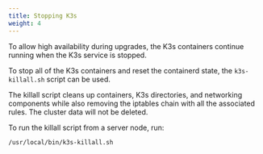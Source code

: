 ```yaml
---
title: Stopping K3s
weight: 4
---
```



To allow high availability during upgrades, the K3s containers continue running when the K3s service is stopped.

To stop all of the K3s containers and reset the containerd state, the `k3s-killall.sh` script can be used.

The killall script cleans up containers, K3s directories, and networking components while also removing the iptables chain with all the associated rules. The cluster data will not be deleted.

To run the killall script from a server node, run:

```bash
/usr/local/bin/k3s-killall.sh
```